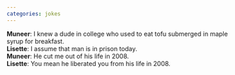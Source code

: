 ```yaml
---
categories: jokes
---
```


**Muneer**: I knew a dude in college who used to eat tofu submerged in maple syrup for breakfast.<br>
**Lisette**: I assume that man is in prison today.<br>
**Muneer**: He cut me out of his life in 2008.<br>
**Lisette**: You mean he liberated you from his life in 2008.<br>